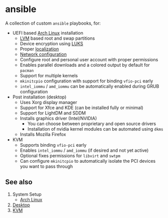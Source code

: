 # ansible

A collection of custom `ansible` playbooks, for:

- UEFI based [Arch Linux](https://archlinux.org) installation
  - [LVM](https://wiki.archlinux.org/title/LVM) based root and swap partitions
  - Device encryption using [LUKS](https://wiki.archlinux.org/title/dm-crypt/Device_encryption)
  - Proper [localization](https://wiki.archlinux.org/title/Locale)
  - [Network configuration](https://wiki.archlinux.org/title/installation_guide#Network_configuration)
  - Configure root and personal user account with proper permissions
  - Enables parallel downloads and a colored output by default for `pacman`
  - Support for multiple kernels
  - `mkinitcpio` configuration with support for binding `vfio-pci` early
  - `intel_iommu` / `amd_iommu` can be automatically enabled during GRUB configuration
- Post installation (desktop)
  - Uses Xorg display manager
  - Support for Xfce and KDE (can be installed fully or minimal)
  - Support for LightDM and SDDM
  - Installs graphics driver (Intel/NVIDIA)
    - You can choose between proprietary and open source drivers
    - Installation of nvidia kernel modules can be automated using `dkms`
  - Installs Mozilla Firefox
- KVM
  - Supports binding `vfio-pci` early
  - Enables `intel_iommu` / `amd_iommu` (if desired and not yet active)
  - Optional fixes permissions for `libvirt` and `swtpm`
  - Can configure `mkinitcpio` to automatically isolate the PCI devices you want to pass through

## See also

1. System Setup
    - [Arch Linux](docs/system-setup/arch-linux.md)
2. [Desktop](roles/desktop/README.md)
3. [KVM](roles/kvm/README.md)
